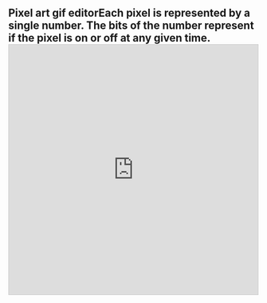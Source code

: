 ## Pixel art gif editor<!-- META Draw two color pixel art and animate it as a gif, entirely in desmos META -->Each pixel is represented by a single number. The bits of the number represent if the pixel is on or off at any given time. <iframe src="https://www.desmos.com/calculator/dbtzerxxvx?embed" width="500" height="500" style="border: 1px solid #ccc" frameborder=0></iframe>
<!-- LAST EDITED Wed Nov  8 14:23:42 2023 LAST EDITED-->